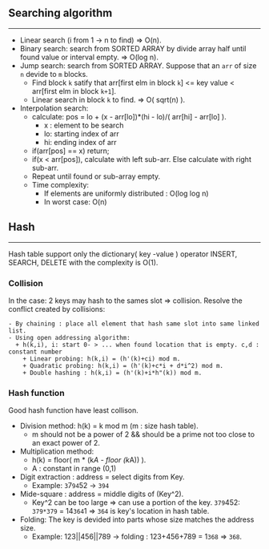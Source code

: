 ## Searching algorithm
___
- Linear search (i from 1 -> n to find) => O(n).
- Binary search: search from SORTED ARRAY by divide array half until found value or interval empty. => O(log n).
- Jump search: search from SORTED ARRAY. Suppose that an `arr` of size `n` devide to `m` blocks.
  - Find block `k` satify that arr[first elm in block `k`] <= key value < arr[first elm in block `k+1`].
  - Linear search in block `k` to find. => O( sqrt(n) ).  
- Interpolation search:
  - calculate: pos = lo + (x - arr[lo])*(hi - lo)/( arr[hi] - arr[lo] ).
    - x : element to be search
    - lo: starting index of arr
    - hi: ending index of arr
  - if(arr[pos] == x)   return;
  - if(x < arr[pos]), calculate with left sub-arr. Else calculate with right sub-arr.
  - Repeat until found or sub-array empty.
  - Time complexity:
    - If elements are uniformly distributed : O(log log n)
    - In worst case: O(n)

## Hash
___

Hash table support only the dictionary( key -value ) operator INSERT, SEARCH, DELETE with the complexity is O(1).

### Collision
In the case: 2 keys may hash to the sames slot => collision. 
Resolve the conflict created by collisions:

    - By chaining : place all element that hash same slot into same linked list.
    - Using open addressing algorithm:
      + h(k,i), i: start 0- > ... when found location that is empty. c,d : constant number
        + Linear probing: h(k,i) = (h'(k)+ci) mod m.
        + Quadratic probing: h(k,i) = (h'(k)+c*i + d*i^2) mod m.
        + Double hashing : h(k,i) = (h'(k)+i*h"(k)) mod m.
### Hash function
Good hash function have least collison.

- Division method: h(k) = k mod m (m : size hash table).
    - m should not be a power of 2 && should be a prime not too close to an exact power of 2.
- Multiplication method: 
    - h(k) = floor( m * (k*A - floor (k*A)) ).
    - A : constant in range (0,1)
- Digit extraction : address = select digits from Key. 
    - Example: `3`7`94`52 -> `394`
- Mide-square : address = middle digits of (Key^2).
    - Key^2 can be too large => can use a portion of the key. `379`452: `379*379` = 14`364`1 => `364` is key's location in hash table.
- Folding: The key is devided into parts whose size matches the address size.
    - Example: 123||456||789 -> folding : 123+456+789 = 1`368` => `368`.